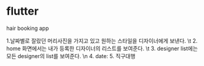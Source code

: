 # flutter

hair booking app

1.날짜별로 잘랐던 머리사진을 가지고 있고 원하는 스타일을 디자이너에게 보낸다. \t
2. home 화면에서는 내가 등록한 디자이너의 리스트를 보여준다. \t
3. designer list에는 모든 designer의 list를 보여준다. \n
4. date:
5. 직구대행
